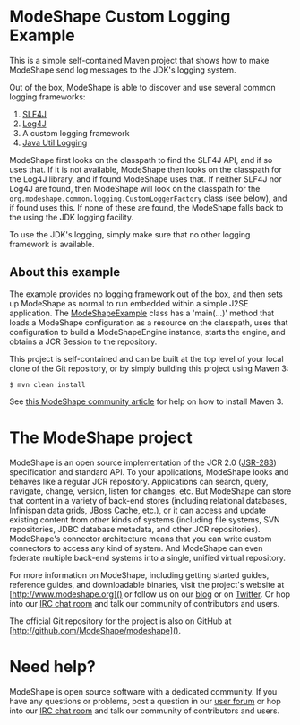 # ModeShape Custom Logging Example

This is a simple self-contained Maven project that shows how to make ModeShape send log messages to the JDK's logging system.

Out of the box, ModeShape is able to discover and use several common logging frameworks:

1. [SLF4J](http://slf4j.org)
1. [Log4J](http://logging.apache.org/log4j)
1. A custom logging framework
1. [Java Util Logging](http://docs.oracle.com/javase/6/docs/technotes/guides/logging/index.html)

ModeShape first looks on the classpath to find the SLF4J API, and if so uses that. If it is not available, ModeShape then looks
on the classpath for the Log4J library, and if found ModeShape uses that. If neither SLF4J nor Log4J are found, then 
ModeShape will look on the classpath for the `org.modeshape.common.logging.CustomLoggerFactory` class (see below), 
and if found uses this. If none of these are found, the ModeShape falls back to the using the JDK logging facility.

To use the JDK's logging, simply make sure that no other logging framework is available.

## About this example

The example provides no logging framework out of the box, and then sets up ModeShape as normal to run embedded within a simple J2SE application. The 
[ModeShapeExample](modeshape-jdk-logging-example/src/main/java/org/modeshape/example/logging/jdk/ModeShapeExample.java) class has a 'main(...)' method
that loads a ModeShape configuration as a resource on the classpath, uses that configuration to build a 
ModeShapeEngine instance, starts the engine, and obtains a JCR Session to the repository.

This project is self-contained and can be built at the top level of your local clone of the Git repository,
or by simply building this project using Maven 3:

    $ mvn clean install

See [this ModeShape community article](http://community.jboss.org/wiki/ModeShapeandMaven) for help on how to install Maven 3.

# The ModeShape project

ModeShape is an open source implementation of the JCR 2.0 ([JSR-283](http://www.jcp.org/en/jsr/detail?id=283])) specification and standard API.
To your applications, ModeShape looks and behaves like a regular JCR repository. Applications can search, query, navigate, change, version, listen for changes, etc.
But ModeShape can store that content in a variety of back-end stores (including relational databases, Infinispan data grids, JBoss Cache, etc.), or it can
access and update existing content from *other* kinds of systems (including file systems, SVN repositories, JDBC database metadata, and other JCR repositories).
ModeShape's connector architecture means that you can write custom connectors to access any kind of system. And ModeShape can even federate multiple back-end systems
into a single, unified virtual repository.

For more information on ModeShape, including getting started guides, reference guides, and downloadable binaries, visit the project's website at [http://www.modeshape.org]()
or follow us on our [blog](http://modeshape.wordpress.org) or on [Twitter](http://twitter.com/modeshape). Or hop into our [IRC chat room](http://www.jboss.org/modeshape/chat)
and talk our community of contributors and users.

The official Git repository for the project is also on GitHub at [http://github.com/ModeShape/modeshape]().

# Need help?

ModeShape is open source software with a dedicated community. If you have any questions or problems, post a question in our 
[user forum](http://community.jboss.org/en/modeshape) or hop into our [IRC chat room](http://www.jboss.org/modeshape/chat) and talk our community of contributors and users.
